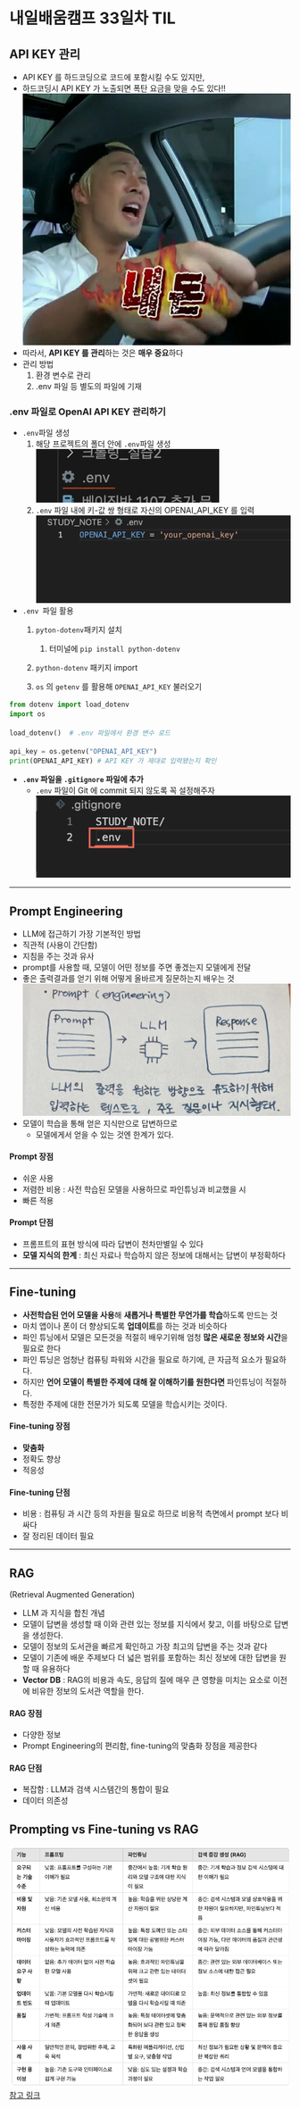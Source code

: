 # 내일배움캠프 33일차 TIL
## API KEY 관리
* API KEY 를 하드코딩으로 코드에 포함시킬 수도 있지만,
* 하드코딩시 API KEY 가 노출되면 폭탄 요금을 맞을 수도 있다!!
![](/img/my_money_TT.JPG)
* 따라서, **API KEY 를 관리**하는 것은 **매우 중요**하다
* 관리 방법
  1. 환경 변수로 관리
  2. .env 파일 등 별도의 파일에 기재

### .env 파일로 OpenAI API KEY 관리하기
* `.env`파일 생성
  1. 해당 프로젝트의 폴더 안에 `.env`파일 생성
  ![](/img/241113_dotenv.png)
  1. `.env` 파일 내에 키-값 쌍 형태로 자신의 OPENAI_API_KEY 를 입력
![](/img/241113_openaikey.png) 
* `.env `파일 활용
  1. `pyton-dotenv`패키지 설치
     1. 터미널에 `pip install python-dotenv`

  2. `python-dotenv` 패키지 import
  3. `os` 의 `getenv` 를 활용해 `OPENAI_API_KEY` 불러오기
```py
from dotenv import load_dotenv
import os

load_dotenv()  # .env 파일에서 환경 변수 로드

api_key = os.getenv("OPENAI_API_KEY")
print(OPENAI_API_KEY) # API KEY 가 제대로 입력됐는지 확인
```
* **`.env` 파일을 `.gitignore` 파일에 추가**
  * `.env` 파일이 Git 에 commit 되지 않도록 꼭 설정해주자
  ![](/img/241113_gitignoredotenv.png)

---
## Prompt Engineering
* LLM에 접근하기 가장 기본적인 방법 
* 직관적 (사용이 간단함)
* 지침을 주는 것과 유사
* prompt를 사용할 때, 모델이 어떤 정보를 주면 좋겠는지 모델에게 전달
* 좋은 출력결과를 얻기 위해 어떻게 올바르게 질문하는지 배우는 것
![](/img/241113_prompt.jpeg)
* 모델이 학습을 통해 얻은 지식만으로 답변하므로 
  * 모델에게서 얻을 수 있는 것엔 한계가 있다.
#### Prompt 장점
* 쉬운 사용
* 저렴한 비용 : 사전 학습된 모델을 사용하므로 파인튜닝과 비교했을 시 
* 빠른 적용
#### Prompt 단점
* 프롬프트의 표현 방식에 따라 답변이 천차만별일 수 있다
* **모델 지식의 한계** : 최신 자료나 학습하지 않은 정보에 대해서는 답변이 부정확하다
---
## Fine-tuning
* **사전학습된 언어 모델을 사용**해 **새롭거나 특별한 무언가를 학습**하도록 만드는 것
* 마치 앱이나 폰이 더 향상되도록 **업데이트**를 하는 것과 비슷하다
* 파인 튜닝에서 모델은 모든것을 적절히 배우기위해 엄청 **많은 새로운 정보와 시간**을 필요로 한다
* 파인 튜닝은 엄청난 컴퓨팅 파워와 시간을 필요로 하기에, 큰 자금적 요소가 필요하다.
* 하지만 **언어 모델이 특별한 주제에 대해 잘 이해하기를 원한다면** 파인튜닝이 적절하다.
* 특정한 주제에 대한 전문가가 되도록 모델을 학습시키는 것이다.


#### Fine-tuning 장점
* **맞춤화**
* 정확도 향상
* 적응성

#### Fine-tuning 단점
* 비용 : 컴퓨팅 과 시간 등의 자원을 필요로 하므로 비용적 측면에서 prompt 보다 비싸다
* 잘 정리된 데이터 필요
---
## RAG
(Retrieval Augmented Generation)
* LLM 과 지식을 합친 개념
* 모델이 답변을 생성할 때 이와 관련 있는 정보를 지식에서 찾고, 이를 바탕으로 답변을 생성한다.
* 모델이 정보의 도서관을 빠르게 확인하고 가장 최고의 답변을 주는 것과 같다
* 모델이 기존에 배운 주제보다 더 넓은 범위를 포함하는 최신 정보에 대한 답변을 원할 때 유용하다
* **Vector DB** : RAG의 비용과 속도, 응답의 질에 매우 큰 영향을 미치는 요소로 이전에 비유한 정보의 도서관 역할을 한다.


#### RAG 장점
* 다양한 정보
* Prompt Engineering의 편리함, fine-tuning의 맞춤화 장점을 제공한다

#### RAG 단점
* 복잡함 : LLM과 검색 시스템간의 통합이 필요
* 데이터 의존성

## Prompting vs Fine-tuning vs RAG
![](/img/241113_RAG_Finetuning_Prompting.png)
[참고 링크](https://medium.com/@myscale/prompt-engineering-vs-finetuning-vs-rag-cfae761c6d06)